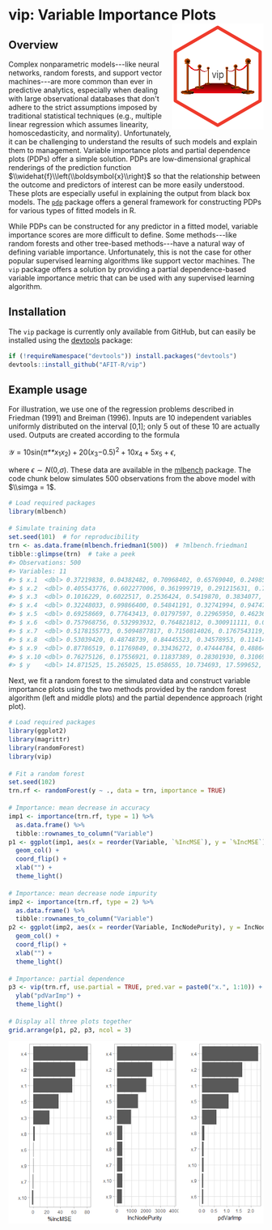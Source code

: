 <!-- README.md is generated from README.Rmd. Please edit that file -->
vip: Variable Importance Plots <img src="tools/vip-logo.png" align="right" />
=============================================================================

Overview
--------

Complex nonparametric models---like neural networks, random forests, and support vector machines---are more common than ever in predictive analytics, especially when dealing with large observational databases that don't adhere to the strict assumptions imposed by traditional statistical techniques (e.g., multiple linear regression which assumes linearity, homoscedasticity, and normality). Unfortunately, it can be challenging to understand the results of such models and explain them to management. Variable importance plots and partial dependence plots (PDPs) offer a simple solution. PDPs are low-dimensional graphical renderings of the prediction function $\\widehat{f}\\left(\\boldsymbol{x}\\right)$ so that the relationship between the outcome and predictors of interest can be more easily understood. These plots are especially useful in explaining the output from black box models. The [`pdp`](https://github.com/bgreenwell/pdp) package offers a general framework for constructing PDPs for various types of fitted models in R.

While PDPs can be constructed for any predictor in a fitted model, variable importance scores are more difficult to define. Some methods---like random forests and other tree-based methods---have a natural way of defining variable importance. Unfortunately, this is not the case for other popular supervised learning algorithms like support vector machines. The `vip` package offers a solution by providing a partial dependence-based variable importance metric that can be used with any supervised learning algorithm.

Installation
------------

The `vip` package is currently only available from GitHub, but can easily be installed using the [devtools](https://CRAN.R-project.org/package=devtools) package:

``` r
if (!requireNamespace("devtools")) install.packages("devtools")
devtools::install_github("AFIT-R/vip")
```

Example usage
-------------

For illustration, we use one of the regression problems described in Friedman (1991) and Breiman (1996). Inputs are 10 independent variables uniformly distributed on the interval \[0,1\]; only 5 out of these 10 are actually used. Outputs are created according to the formula

𝒴 = 10sin(*π**x*<sub>1</sub>*x*<sub>2</sub>) + 20(*x*<sub>3</sub>−0.5)<sup>2</sup> + 10*x*<sub>4</sub> + 5*x*<sub>5</sub> + *ϵ*,

where *ϵ* ∼ *N*(0,*σ*). These data are available in the [mlbench](https://CRAN.R-project.org/package=mlbench) package. The code chunk below simulates 500 observations from the above model with $\\simga = 1$.

``` r
# Load required packages
library(mlbench)

# Simulate training data
set.seed(101)  # for reproducibility
trn <- as.data.frame(mlbench.friedman1(500))  # ?mlbench.friedman1
tibble::glimpse(trn)  # take a peek
#> Observations: 500
#> Variables: 11
#> $ x.1  <dbl> 0.37219838, 0.04382482, 0.70968402, 0.65769040, 0.2498557...
#> $ x.2  <dbl> 0.405543776, 0.602277006, 0.361999719, 0.291215631, 0.793...
#> $ x.3  <dbl> 0.1016229, 0.6022517, 0.2536424, 0.5419870, 0.3834077, 0....
#> $ x.4  <dbl> 0.32248033, 0.99866400, 0.54841191, 0.32741994, 0.9474793...
#> $ x.5  <dbl> 0.69258669, 0.77643413, 0.01797597, 0.22965950, 0.4623621...
#> $ x.6  <dbl> 0.757968756, 0.532993932, 0.764821812, 0.300911111, 0.004...
#> $ x.7  <dbl> 0.5178155773, 0.5094877817, 0.7150814026, 0.1767543119, 0...
#> $ x.8  <dbl> 0.53039420, 0.48748739, 0.84445523, 0.34578953, 0.1141428...
#> $ x.9  <dbl> 0.87786519, 0.11769849, 0.33436272, 0.47444784, 0.4886461...
#> $ x.10 <dbl> 0.76275126, 0.17556921, 0.11837389, 0.28301930, 0.3106974...
#> $ y    <dbl> 14.871525, 15.265025, 15.058655, 10.734693, 17.599652, 18...
```

Next, we fit a random forest to the simulated data and construct variable importance plots using the two methods provided by the random forest algorithm (left and middle plots) and the partial dependence approach (right plot).

``` r
# Load required packages
library(ggplot2)
library(magrittr)
library(randomForest)  
library(vip)

# Fit a random forest
set.seed(102)
trn.rf <- randomForest(y ~ ., data = trn, importance = TRUE)

# Importance: mean decrease in accuracy
imp1 <- importance(trn.rf, type = 1) %>%
  as.data.frame() %>%
  tibble::rownames_to_column("Variable")
p1 <- ggplot(imp1, aes(x = reorder(Variable, `%IncMSE`), y = `%IncMSE`)) +
  geom_col() +
  coord_flip() +
  xlab("") +
  theme_light()

# Importance: mean decrease node impurity
imp2 <- importance(trn.rf, type = 2) %>%
  as.data.frame() %>%
  tibble::rownames_to_column("Variable")
p2 <- ggplot(imp2, aes(x = reorder(Variable, IncNodePurity), y = IncNodePurity)) +
  geom_col() +
  coord_flip() +
  xlab("") +
  theme_light()

# Importance: partial dependence
p3 <- vip(trn.rf, use.partial = TRUE, pred.var = paste0("x.", 1:10)) +
  ylab("pdVarImp") +
  theme_light()

# Display all three plots together
grid.arrange(p1, p2, p3, ncol = 3)
```

![](tools/README-example-rf-1.png)
